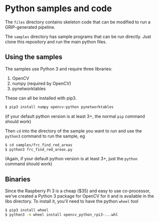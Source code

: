 # Python samples and code

The `files` directory contains skeleton code that can be modified to run a GRIP-generated pipeline.

The `samples` directory has sample programs that can be run directly. Just clone this repository and run the main python files.

## Using the samples

The samples use Python 3 and require three libraries:

1. OpenCV
2. numpy (required by OpenCV)
3. pynetworktables

These can all be installed with pip3.

```bash
$ pip3 install numpy opencv-python pynetworktables
```

(if your default python version is at least 3+, the normal `pip` command should work)


Then `cd` into the directory of the sample you want to run and use the `python3` command to run the sample, eg

```bash
$ cd samples/frc_find_red_areas
$ python3 frc_find_red_areas.py
```

(Again, if your default python version is at least 3+, just the `python` command should work)


## Binaries

Since the Raspberry Pi 3 is a cheap ($35) and easy to use co-processor, we've created a Python 3 package for OpenCV for it and is available in the libs directory. To install it, you'll need to have the python `wheel` tool

```bash
$ pip3 install wheel
$ python3 -m wheel install opencv_python_rpi3-...whl
```
